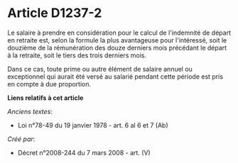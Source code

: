 # Article D1237-2

Le salaire à prendre en considération pour le calcul de l'indemnité de départ en retraite est, selon la formule la plus
avantageuse pour l'intéressé, soit le douzième de la rémunération des douze derniers mois précédant le départ à la retraite,
soit le tiers des trois derniers mois.

Dans ce cas, toute prime ou autre élément de salaire annuel ou exceptionnel qui aurait été versé au salarié pendant cette
période est pris en compte à due proportion.

**Liens relatifs à cet article**

_Anciens textes_:

  - Loi n°78-49 du 19 janvier 1978 - art. 6 al 6 et 7 (Ab)

_Créé par_:

  - Décret n°2008-244 du 7 mars 2008 - art. (V)
